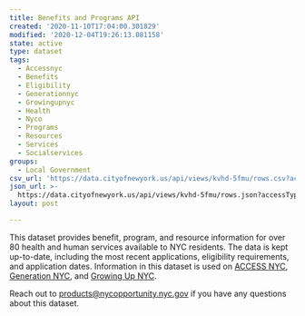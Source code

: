 ```yaml
---
title: Benefits and Programs API
created: '2020-11-10T17:04:00.301829'
modified: '2020-12-04T19:26:13.081158'
state: active
type: dataset
tags:
  - Accessnyc
  - Benefits
  - Eligibility
  - Generationnyc
  - Growingupnyc
  - Health
  - Nyco
  - Programs
  - Resources
  - Services
  - Socialservices
groups:
  - Local Government
csv_url: 'https://data.cityofnewyork.us/api/views/kvhd-5fmu/rows.csv?accessType=DOWNLOAD'
json_url: >-
  https://data.cityofnewyork.us/api/views/kvhd-5fmu/rows.json?accessType=DOWNLOAD
layout: post

---
```

This dataset provides benefit, program, and resource information for over 80 health and human services available to NYC residents. The data is kept up-to-date, including the most recent applications, eligibility requirements, and application dates. Information in this dataset is used on <a href="http://access.nyc.gov/">ACCESS NYC</a>, <a href="http://nyc.gov/generationnyc">Generation NYC</a>, and <a href="http://nyc.gov/growingupnyc">Growing Up NYC</a>.

Reach out to products@nycopportunity.nyc.gov if you have any questions about this dataset.
